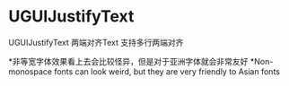 # UGUIJustifyText
UGUIJustifyText 两端对齐Text
支持多行两端对齐

*非等宽字体效果看上去会比较怪异，但是对于亚洲字体就会非常友好
*Non-monospace fonts can look weird, but they are very friendly to Asian fonts

